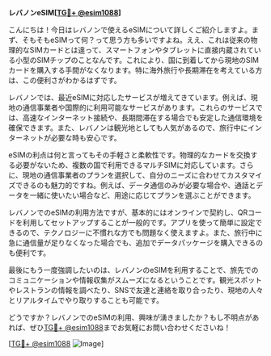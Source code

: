 **レバノンeSIM[[TG💪+ @esim1088](https://t.me/s/esim1088)]**

こんにちは！今日はレバノンで使えるeSIMについて詳しくご紹介しますよ。まず、そもそもeSIMって何？って思う方も多いですよね。ええ、これは従来の物理的なSIMカードとは違って、スマートフォンやタブレットに直接内蔵されている小型のSIMチップのことなんです。これにより、国に到着してから現地のSIMカードを購入する手間がなくなります。特に海外旅行や長期滞在を考えている方は、この便利さがわかるはずです。

レバノンでは、最近eSIMに対応したサービスが増えてきています。例えば、現地の通信事業者や国際的に利用可能なサービスがあります。これらのサービスでは、高速なインターネット接続や、長期間滞在する場合でも安定した通信環境を確保できます。また、レバノンは観光地としても人気があるので、旅行中にインターネットが必要な時も安心です。

eSIMの利点は何と言ってもその手軽さと柔軟性です。物理的なカードを交換する必要がないため、複数の国で利用できるマルチSIMに対応しています。さらに、現地の通信事業者のプランを選択して、自分のニーズに合わせてカスタマイズできるのも魅力的ですね。例えば、データ通信のみが必要な場合や、通話とデータを一緒に使いたい場合など、用途に応じてプランを選ぶことができます。

レバノンでのeSIMの利用方法ですが、基本的にはオンラインで契約し、QRコードを利用してセットアップすることが一般的です。アプリを使って簡単に設定できるので、テクノロジーに不慣れな方でも問題なく使えますよ。また、旅行中に急に通信量が足りなくなった場合でも、追加でデータパッケージを購入できるのも便利です。

最後にもう一度強調したいのは、レバノンのeSIMを利用することで、旅先でのコミュニケーションや情報収集がスムーズになるということです。観光スポットやレストランの情報を調べたり、SNSで友達と連絡を取り合ったり、現地の人々とリアルタイムでやり取りすることも可能です。

どうですか？レバノンでのeSIMの利用、興味が湧きましたか？もし不明点があれば、ぜひ[TG💪+ @esim1088](https://t.me/s/esim1088)までお気軽にお問い合わせくださいね！

[[TG💪+ @esim1088](https://t.me/s/esim1088) ![Image](https://i.postimg.cc/Y0z9fWf4/image.png)]